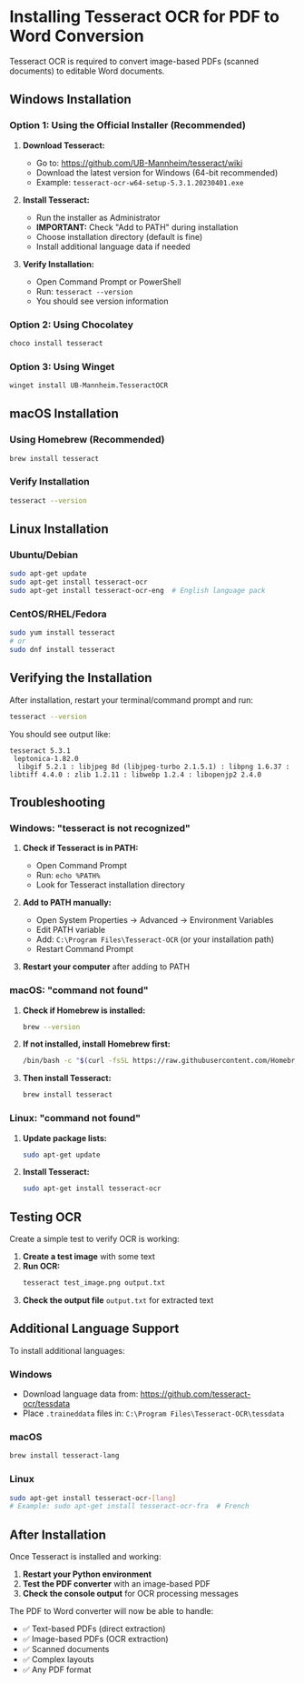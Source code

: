 # Installing Tesseract OCR for PDF to Word Conversion

Tesseract OCR is required to convert image-based PDFs (scanned documents) to editable Word documents.

## Windows Installation

### Option 1: Using the Official Installer (Recommended)

1. **Download Tesseract:**
   - Go to: https://github.com/UB-Mannheim/tesseract/wiki
   - Download the latest version for Windows (64-bit recommended)
   - Example: `tesseract-ocr-w64-setup-5.3.1.20230401.exe`

2. **Install Tesseract:**
   - Run the installer as Administrator
   - **IMPORTANT:** Check "Add to PATH" during installation
   - Choose installation directory (default is fine)
   - Install additional language data if needed

3. **Verify Installation:**
   - Open Command Prompt or PowerShell
   - Run: `tesseract --version`
   - You should see version information

### Option 2: Using Chocolatey

```bash
choco install tesseract
```

### Option 3: Using Winget

```bash
winget install UB-Mannheim.TesseractOCR
```

## macOS Installation

### Using Homebrew (Recommended)

```bash
brew install tesseract
```

### Verify Installation

```bash
tesseract --version
```

## Linux Installation

### Ubuntu/Debian

```bash
sudo apt-get update
sudo apt-get install tesseract-ocr
sudo apt-get install tesseract-ocr-eng  # English language pack
```

### CentOS/RHEL/Fedora

```bash
sudo yum install tesseract
# or
sudo dnf install tesseract
```

## Verifying the Installation

After installation, restart your terminal/command prompt and run:

```bash
tesseract --version
```

You should see output like:
```
tesseract 5.3.1
 leptonica-1.82.0
  libgif 5.2.1 : libjpeg 8d (libjpeg-turbo 2.1.5.1) : libpng 1.6.37 : libtiff 4.4.0 : zlib 1.2.11 : libwebp 1.2.4 : libopenjp2 2.4.0
```

## Troubleshooting

### Windows: "tesseract is not recognized"

1. **Check if Tesseract is in PATH:**
   - Open Command Prompt
   - Run: `echo %PATH%`
   - Look for Tesseract installation directory

2. **Add to PATH manually:**
   - Open System Properties → Advanced → Environment Variables
   - Edit PATH variable
   - Add: `C:\Program Files\Tesseract-OCR` (or your installation path)
   - Restart Command Prompt

3. **Restart your computer** after adding to PATH

### macOS: "command not found"

1. **Check if Homebrew is installed:**
   ```bash
   brew --version
   ```

2. **If not installed, install Homebrew first:**
   ```bash
   /bin/bash -c "$(curl -fsSL https://raw.githubusercontent.com/Homebrew/install/HEAD/install.sh)"
   ```

3. **Then install Tesseract:**
   ```bash
   brew install tesseract
   ```

### Linux: "command not found"

1. **Update package lists:**
   ```bash
   sudo apt-get update
   ```

2. **Install Tesseract:**
   ```bash
   sudo apt-get install tesseract-ocr
   ```

## Testing OCR

Create a simple test to verify OCR is working:

1. **Create a test image** with some text
2. **Run OCR:**
   ```bash
   tesseract test_image.png output.txt
   ```
3. **Check the output file** `output.txt` for extracted text

## Additional Language Support

To install additional languages:

### Windows
- Download language data from: https://github.com/tesseract-ocr/tessdata
- Place `.traineddata` files in: `C:\Program Files\Tesseract-OCR\tessdata`

### macOS
```bash
brew install tesseract-lang
```

### Linux
```bash
sudo apt-get install tesseract-ocr-[lang]
# Example: sudo apt-get install tesseract-ocr-fra  # French
```

## After Installation

Once Tesseract is installed and working:

1. **Restart your Python environment**
2. **Test the PDF converter** with an image-based PDF
3. **Check the console output** for OCR processing messages

The PDF to Word converter will now be able to handle:
- ✅ Text-based PDFs (direct extraction)
- ✅ Image-based PDFs (OCR extraction)
- ✅ Scanned documents
- ✅ Complex layouts
- ✅ Any PDF format

